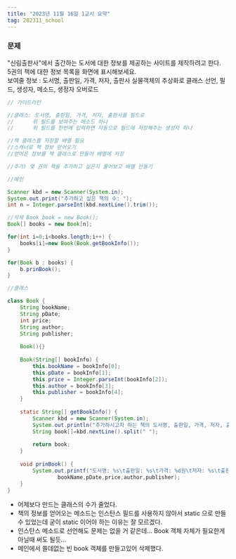 ```yaml
---
title: "2023년 11월 16일 1교시 요약"
tag: 202311_school
---
```


### 문제

"신림출판사"에서 출간하는 도서에 대한 정보를 제공하는 사이트를 제작하려고 한다.<br>
5권의 책에 대한 정보 목록을 화면에 표시해보세요.<br>
보여줄 정보 : 도서명, 출판일, 가격, 저자, 출판사
실물객체의 추상화로 클래스 선언, 필드, 생성자, 메소드, 생정자 오버로드

```java
// 가이드라인

//클래스: 도서명, 출판일, 가격, 저자, 출판사를 필드로
//		위 필드를 보여주는 메소드 하나
//		위 필드를 한번에 입력하면 자동으로 필드에 저장해주는 생성자 하나

//책 클래스를 저장할 배열 필요
//스캐너로 책 정보 얻어오기
//얻어온 정보를 책 클래스로 만들어 배열에 저장

//추가) 몇 권의 책을 추가하고 싶은지 물어보고 배열 만들기
```

```java
//메인

Scanner kbd = new Scanner(System.in);
System.out.print("추가하고 싶은 책의 수: ");
int n = Integer.parseInt(kbd.nextLine().trim());

//삭제 Book book = new Book();
Book[] books = new Book[n];

for(int i=0;i<books.length;i++) {
    books[i]=new Book(Book.getBookInfo());
}

for(Book b : books) {
    b.prinBook();
}
```

```java
//클래스

class Book {
	String bookName;
	String pDate;
	int price;
	String author;
	String publisher;
	
	Book(){}
	
	Book(String[] bookInfo) {
		this.bookName = bookInfo[0];
		this.pDate = bookInfo[1];
		this.price = Integer.parseInt(bookInfo[2]);
		this.author = bookInfo[3];
		this.publisher = bookInfo[4];
	}
	
	static String[] getBookInfo() {
		Scanner kbd = new Scanner(System.in);
		System.out.println("추가하시고자 하는 책의 도서명, 출판일, 가격, 저자, 출판사를 공백으로 구분하여 입력해주세요: ");
		String book[]=kbd.nextLine().split(" ");
		
		return book;
	}
		
	void prinBook() {
		System.out.printf("도서명: %s\t출판일: %s\t가격: %d원\t저자: %s\t출판사: %s\n", 
				bookName,pDate,price,author,publisher);
	}
}
```
- 어제보다 만드는 클래스의 수가 줄었다.
- 책의 정보를 얻어오는 메소드는 인스탄스 필드를 사용하지 않아서 static 으로 만들 수 있었는데 굳이 static 이어야 하는 이유는 잘 모르겠다.
- 인스탄스 메소드로 선언해도 문제는 없을 거 같은데... Book 객체 자체가 필요한게 아닐때 써도 될듯...
- 메인에서 쓸데없는 빈 book 객체를 만들고있어 삭제했다.